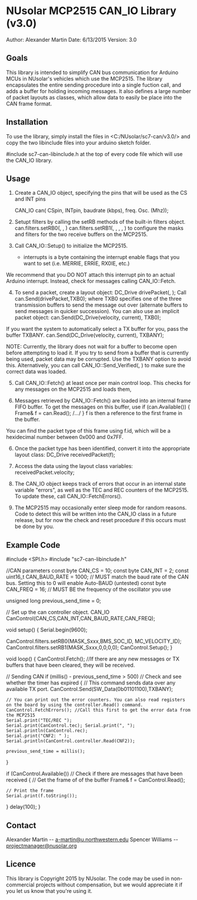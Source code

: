 NUsolar MCP2515 CAN_IO Library (v3.0)
==================================
Author: 	Alexander Martin
Date:		6/13/2015
Version:	3.0

Goals
-----
This library is intended to simplify CAN bus communication for Arduino MCUs in NUsolar's vehicles which use the MCP2515. The library encapsulates the entire sending procedure into a single fuction call, and adds a buffer for holding incoming messages. It also defines a large number of packet layouts as classes, which allow data to easily be place into the CAN frame format.

Installation
-----
To use the library, simply install the files in <C:/NUsolar/sc7-can/v3.0/> and copy the two libinclude files into your arduino sketch folder. 

#include sc7-can-libinclude.h
at the top of every code file which will use the CAN_IO library.


Usage
-----
1. Create a CAN_IO object, specifying the pins that will be used as the CS and INT pins

  	CAN_IO can( CSpin, INTpin, baudrate (kbps), freq. Osc. (Mhz));

2. Setupt filters by calling the setRB<n> methods of the built-in filters object.
	can.filters.setRB0(<m0>, <f0>, <f1>)
	can.filters.setRB1(<m1>, <f2>, <f3>, <f4>, <f5>)
to configure the masks and filters for the two receive buffers on the MCP2515.

3. Call CAN_IO::Setup(<interrupts>) to initialize the MCP2515.
	- interrupts is a byte containing the interrupt enable flags that you want to set (i.e. MERRIE, ERRIE, RX0IE, etc.)

We recommend that you DO NOT attach this interrupt pin to an actual Arduino interrupt. Instead, check for messages calling CAN_IO::Fetch.

4. To send a packet, create a layout object:
	DC_Drive drivePacket(<velocity>, <current>);
Call
	can.Send(drivePacket,TXB0);
where TXB0 specifies one of the three transmission buffers to send the message out over (alternate buffers to send messages in quicker succession).
You can also use an implicit packet object:
	can.Send(DC_Drive(velocity, current), TXB0);

If you want the system to automatically select a TX buffer for you, pass the buffer TXBANY.
	can.Send(DC_Drive(velocity, current), TXBANY);

NOTE: Currently, the library does not wait for a buffer to become open before attempting to load it. If you try to send from a buffer that is currently being used, packet data may be corrupted. Use the TXBANY option to avoid this. Alternatively, you can call CAN_IO::Send_Verified(<packet>, <buffer>) to make sure the correct data was loaded.

5. Call CAN_IO::Fetch() at least once per main control loop. This checks for any messages on the MCP2515 and loads them,

5. Messages retrieved by CAN_IO::Fetch() are loaded into an internal frame FIFO buffer. To get the messages on this buffer, use
	if (can.Available()) {
		Frame& f = can.Read();
		/*...*/
	}
f is then a reference to the first frame in the buffer.

You can find the packet type of this frame using f.id, which will be a hexidecimal number between 0x000 and 0x7FF.

6. Once the packet type has been identified, convert it into the appropriate layout class:
	DC_Drive receivedPacket(f);

7. Access the data using the layout class variables:
	receivedPacket.velocity;

8. The CAN_IO object keeps track of errors that occur in an internal state variable "errors", as well as the TEC and REC counters of the MCP2515. To update these, call CAN_IO::FetchErrors().

9. The MCP2515 may occasionally enter sleep mode for random reasons. Code to detect this will be written into the CAN_IO class in a future release, but for now the check and reset procedure if this occurs must be done by you.


Example Code
------------
#include <SPI.h>
#include "sc7-can-libinclude.h"

//CAN parameters
const byte     CAN_CS 	 		 = 10;
const byte     CAN_INT	 		 = 2;
const uint16_t CAN_BAUD_RATE = 1000;	// MUST match the baud rate of the CAN bus. Setting this to 0 will enable Auto-BAUD (untested)
const byte     CAN_FREQ      = 16;	// MUST BE the frequency of the oscillator you use

unsigned long previous_send_time = 0;

// Set up the can controller object.
CAN_IO CanControl(CAN_CS,CAN_INT,CAN_BAUD_RATE,CAN_FREQ);

void setup() {
  Serial.begin(9600);
  
  CanControl.filters.setRB0(MASK_Sxxx,BMS_SOC_ID, MC_VELOCITY_ID); 
  CanControl.filters.setRB1(MASK_Sxxx,0,0,0,0);
  CanControl.Setup();
}

void loop() {
  CanControl.Fetch(); //If there are any new messages or TX buffers that have been cleared, they will be received.

  // Sending CAN
  if (millis() - previous_send_time > 500) // Check and see whether the timer has expired
  {
    // This command sends data over any available TX port.
    CanControl.Send(SW_Data(0b01101100),TXBANY);
    
    // You can print out the error counters. You can also read registers on the board by using the controller.Read() command.
    CanControl.FetchErrors(); //Call this first to get the error data from the MCP2515
    Serial.print("TEC/REC ");
    Serial.print(CanControl.tec); Serial.print(", ");
    Serial.println(CanControl.rec);
    Serial.print("CNF2: " );
    Serial.println(CanControl.controller.Read(CNF2));

    previous_send_time = millis();
  }

  if (CanControl.Available()) // Check if there are messages that have been received
  {
  	// Get the frame of of the buffer
  	Frame& f = CanControl.Read();

  	// Print the frame
  	Serial.print(f.toString());
  }
  delay(100);
}


Contact
-------
Alexander Martin -- a-martin@u.northwestern.edu
Spencer Williams -- projectmanager@nusolar.org

Licence
-------
This library is Copyright 2015 by NUsolar. The code may be used in non-commercial projects without compensation, but we would appreciate it if you let us know that you're using it.